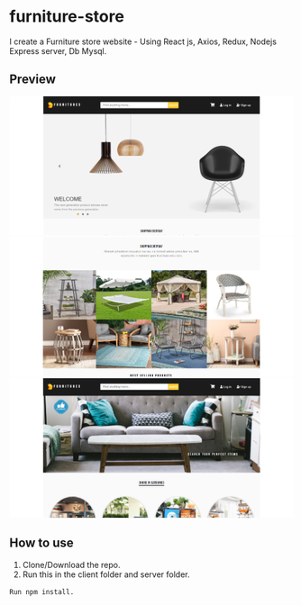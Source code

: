 # furniture-store

I create a Furniture store website - Using React js, Axios, Redux, Nodejs Express server, Db Mysql.


## Preview

![](client/images/picture1.PNG)
![](client/images/picture2.PNG)
![](client/images/picture3.PNG)

## How to use

1. Clone/Download the repo.
2. Run this in the client folder and server folder.
```
Run npm install.
```
